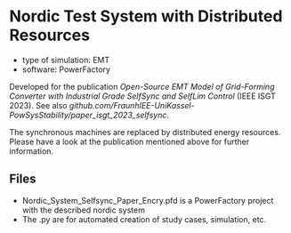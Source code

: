 # Nordic Test System with Distributed Resources

- type of simulation: EMT
- software: PowerFactory

Developed for the publication
*Open-Source EMT Model of Grid-Forming Converter with Industrial Grade SelfSync and SelfLim Control*
(IEEE ISGT 2023).
See also *github.com/FraunhIEE-UniKassel-PowSysStability/paper_isgt_2023_selfsync*.

The synchronous machines are replaced by distributed energy resources. Please have a look at the publication mentioned above for further information.

## Files
- Nordic_System_Selfsync_Paper_Encry.pfd is a PowerFactory project with the described nordic system
- The .py are for automated creation of study cases, simulation, etc.